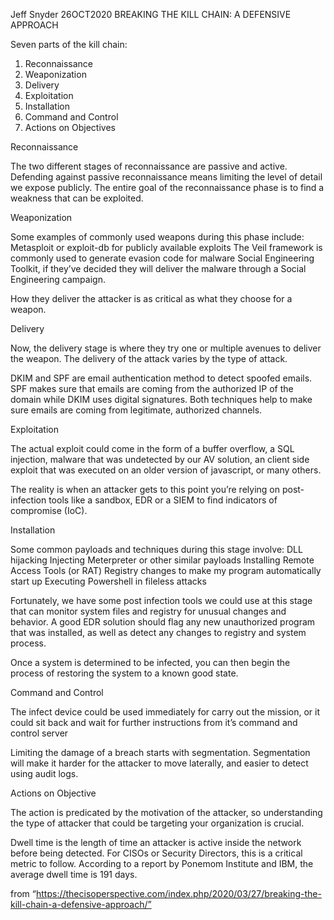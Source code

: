 Jeff Snyder
26OCT2020
BREAKING THE KILL CHAIN: A DEFENSIVE APPROACH

Seven parts of the kill chain:
1.	Reconnaissance
2.	Weaponization
3.	Delivery
4.	Exploitation
5.	Installation
6.	Command and Control
7.	Actions on Objectives

Reconnaissance

The two different stages of reconnaissance are passive and active.
Defending against passive reconnaissance means limiting the level of detail we expose publicly.
The entire goal of the reconnaissance phase is to find a weakness that can be exploited.

Weaponization

Some examples of commonly used weapons during this phase include:
Metasploit or exploit-db for publicly available exploits
The Veil framework is commonly used to generate evasion code for malware
Social Engineering Toolkit, if they’ve decided they will deliver the malware through a Social Engineering campaign.

How they deliver the attacker is as critical as what they choose for a weapon.

Delivery

Now, the delivery stage is where they try one or multiple avenues to deliver the weapon. The delivery of the attack varies by the type of attack.

DKIM and SPF are email authentication method to detect spoofed emails. SPF makes sure that emails are coming from the authorized IP of the domain while DKIM uses digital signatures. Both techniques help to make sure emails are coming from legitimate, authorized channels.

Exploitation

The actual exploit could come in the form of a buffer overflow, a SQL injection, malware that was undetected by our AV solution, an client side exploit that was executed on an older version of javascript, or many others.

The reality is when an attacker gets to this point you’re relying on post-infection tools like a sandbox, EDR or a SIEM to find indicators of compromise (IoC).

Installation

Some common payloads and techniques during this stage involve:
DLL hijacking
Injecting Meterpreter or other similar payloads
Installing Remote Access Tools (or RAT)
Registry changes to make my program automatically start up
Executing Powershell in fileless attacks

Fortunately, we have some post infection tools we could use at this stage that can monitor system files and registry for unusual changes and behavior. A good EDR solution should flag any new unauthorized program that was installed, as well as detect any changes to registry and system process.

Once a system is determined to be infected, you can then begin the process of restoring the system to a known good state.

Command and Control

The infect device could be used immediately for carry out the mission, or it could sit back and wait for further instructions from it’s command and control server

Limiting the damage of a breach starts with segmentation. Segmentation will make it harder for the attacker to move laterally, and easier to detect using audit logs. 

Actions on Objective

The action is predicated by the motivation of the attacker, so understanding the type of attacker that could be targeting your organization is crucial.

Dwell time is the length of time an attacker is active inside the network before being detected. For CISOs or Security Directors, this is a critical metric to follow. According to a report by Ponemom Institute and IBM, the average dwell time is 191 days.

from “https://thecisoperspective.com/index.php/2020/03/27/breaking-the-kill-chain-a-defensive-approach/”

